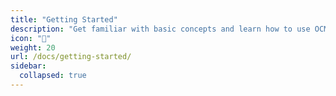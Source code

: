 ```yaml
---
title: "Getting Started"
description: "Get familiar with basic concepts and learn how to use OCM in your projects."
icon: "🚀"
weight: 20
url: /docs/getting-started/
sidebar:
  collapsed: true
---
```


